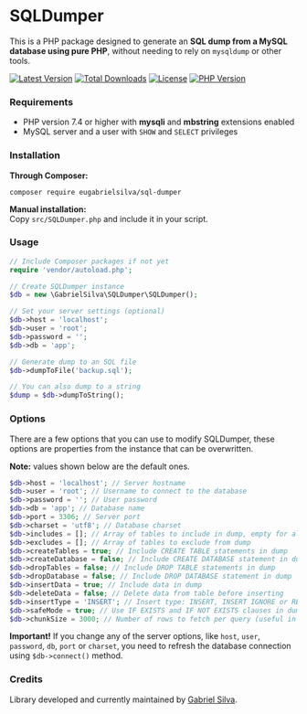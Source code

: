 # SQLDumper
This is a PHP package designed to generate an **SQL dump from a MySQL database using pure PHP**, without needing to rely on `mysqldump` or other tools.

<a href="https://packagist.org/packages/eugabrielsilva/sql-dumper"><img src="https://img.shields.io/github/v/release/eugabrielsilva/sql-dumper" alt="Latest Version"></a>
<a href="https://packagist.org/packages/eugabrielsilva/sql-dumper" target="_blank"><img src="https://img.shields.io/packagist/dt/eugabrielsilva/sql-dumper" alt="Total Downloads"></a>
<a href="https://packagist.org/packages/eugabrielsilva/sql-dumper" target="_blank"><img src="https://img.shields.io/github/license/eugabrielsilva/sql-dumper" alt="License"></a>
<a href="https://packagist.org/packages/eugabrielsilva/sql-dumper" target="_blank"><img src="https://img.shields.io/packagist/php-v/eugabrielsilva/sql-dumper" alt="PHP Version"></a>

### Requirements
- PHP version 7.4 or higher with **mysqli** and **mbstring** extensions enabled
- MySQL server and a user with `SHOW` and `SELECT` privileges

### Installation
**Through Composer:**
```
composer require eugabrielsilva/sql-dumper
```

**Manual installation:**\
Copy `src/SQLDumper.php` and include it in your script.

### Usage
```php
// Include Composer packages if not yet
require 'vendor/autoload.php';

// Create SQLDumper instance
$db = new \GabrielSilva\SQLDumper\SQLDumper();

// Set your server settings (optional)
$db->host = 'localhost';
$db->user = 'root';
$db->password = '';
$db->db = 'app';

// Generate dump to an SQL file
$db->dumpToFile('backup.sql');

// You can also dump to a string
$dump = $db->dumpToString();
```

### Options
There are a few options that you can use to modify SQLDumper, these options are properties from the instance that can be overwritten.

**Note:** values shown below are the default ones.

```php
$db->host = 'localhost'; // Server hostname
$db->user = 'root'; // Username to connect to the database
$db->password = ''; // User password
$db->db = 'app'; // Database name
$db->port = 3306; // Server port
$db->charset = 'utf8'; // Database charset
$db->includes = []; // Array of tables to include in dump, empty for all
$db->excludes = []; // Array of tables to exclude from dump
$db->createTables = true; // Include CREATE TABLE statements in dump
$db->createDatabase = false; // Include CREATE DATABASE statement in dump
$db->dropTables = false; // Include DROP TABLE statements in dump
$db->dropDatabase = false; // Include DROP DATABASE statement in dump
$db->insertData = true; // Include data in dump
$db->deleteData = false; // Delete data from table before inserting
$db->insertType = 'INSERT'; // Insert type: INSERT, INSERT IGNORE or REPLACE
$db->safeMode = true; // Use IF EXISTS and IF NOT EXISTS clauses in dump
$db->chunkSize = 3000; // Number of rows to fetch per query (useful in large tables)
```

**Important!** If you change any of the server options, like `host`, `user`, `password`, `db`, `port` or `charset`, you need to refresh the database connection using `$db->connect()` method.

### Credits
Library developed and currently maintained by [Gabriel Silva](https://github.com/eugabrielsilva).
